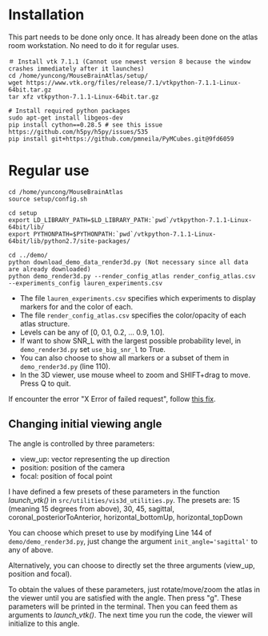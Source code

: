 # Installation

This part needs to be done only once. It has already been done on the atlas room workstation. No need to do it for regular uses.

```
＃ Install vtk 7.1.1 (Cannot use newest version 8 because the window crashes immediately after it launches)
cd /home/yuncong/MouseBrainAtlas/setup/
wget https://www.vtk.org/files/release/7.1/vtkpython-7.1.1-Linux-64bit.tar.gz
tar xfz vtkpython-7.1.1-Linux-64bit.tar.gz

# Install required python packages
sudo apt-get install libgeos-dev
pip install cython==0.28.5 # see this issue https://github.com/h5py/h5py/issues/535
pip install git+https://github.com/pmneila/PyMCubes.git@9fd6059
```

# Regular use

```
cd /home/yuncong/MouseBrainAtlas
source setup/config.sh

cd setup
export LD_LIBRARY_PATH=$LD_LIBRARY_PATH:`pwd`/vtkpython-7.1.1-Linux-64bit/lib/
export PYTHONPATH=$PYTHONPATH:`pwd`/vtkpython-7.1.1-Linux-64bit/lib/python2.7/site-packages/

cd ../demo/
python download_demo_data_render3d.py (Not necessary since all data are already downloaded)
python demo_render3d.py --render_config_atlas render_config_atlas.csv --experiments_config lauren_experiments.csv 
```

- The file `lauren_experiments.csv` specifies which experiments to display markers for and the color of each.
- The file `render_config_atlas.csv` specifies the color/opacity of each atlas structure.
- Levels can be any of [0, 0.1, 0.2, ... 0.9, 1.0].
- If want to show SNR_L with the largest possible probability level, in `demo_render3d.py` set `use_big_snr_l` to True.
- You can also choose to show all markers or a subset of them in `demo_render3d.py` (line 110).
- In the 3D viewer, use mouse wheel to zoom and SHIFT+drag to move. Press Q to quit.

If encounter the error "X Error of failed request", follow [this fix](https://askubuntu.com/a/882047).

## Changing initial viewing angle

The angle is controlled by three parameters:
- view_up: vector representing the up direction
- position: position of the camera
- focal: position of focal point

I have defined a few presets of these parameters in the function *launch_vtk()* in `src/utilities/vis3d_utilities.py`.
The presets are: 15 (meaning 15 degrees from above), 30, 45, sagittal, coronal_posteriorToAnterior, horizontal_bottomUp, horizontal_topDown

You can choose which preset to use by modifying Line 144 of `demo/demo_render3d.py`, just change the argument `init_angle='sagittal'` to any of above.

Alternatively, you can choose to directly set the three arguments (view_up, position and focal).

To obtain the values of these parameters, just rotate/move/zoom the atlas in the viewer until you are satisfied with the angle. Then press "g". These parameters will be printed in the terminal.
Then you can feed them as arguments to *launch_vtk()*. The next time you run the code, the viewer will initialize to this angle.
